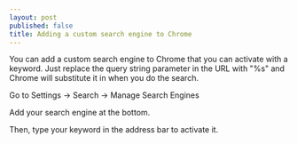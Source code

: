 ```yaml
---
layout: post
published: false
title: Adding a custom search engine to Chrome
---
```

You can add a custom search engine to Chrome that you can activate with a keyword. Just replace the query string parameter in the URL with "\%s" and Chrome will substitute it in when you do the search.

Go to Settings -> Search -> Manage Search Engines

Add your search engine at the bottom.



Then, type your keyword in the address bar to activate it.